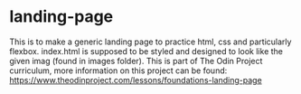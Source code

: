 # landing-page

This is to make a generic landing page to practice html, css and particularly flexbox. index.html is supposed to be styled and designed to look like the given imag (found in images folder). This is part of The Odin Project curriculum, more information on this project can be found: https://www.theodinproject.com/lessons/foundations-landing-page
